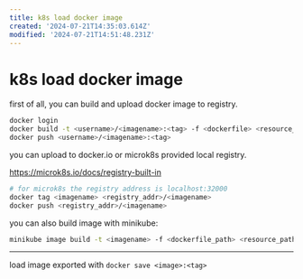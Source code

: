 ```yaml
---
title: k8s load docker image
created: '2024-07-21T14:35:03.614Z'
modified: '2024-07-21T14:51:48.231Z'
---
```


# k8s load docker image

first of all, you can build and upload docker image to registry.

```bash
docker login
docker build -t <username>/<imagename>:<tag> -f <dockerfile> <resource_path>
docker push <username>/<imagename>:<tag>
```

you can upload to docker.io or microk8s provided local registry.

https://microk8s.io/docs/registry-built-in

```bash
# for microk8s the registry address is localhost:32000
docker tag <imagename> <registry_addr>/<imagename>
docker push <registry_addr>/<imagename>
```

you can also build image with minikube:

```bash
minikube image build -t <imagename> -f <dockerfile_path> <resource_path>
```

---

load image exported with `docker save <image>:<tag>`


